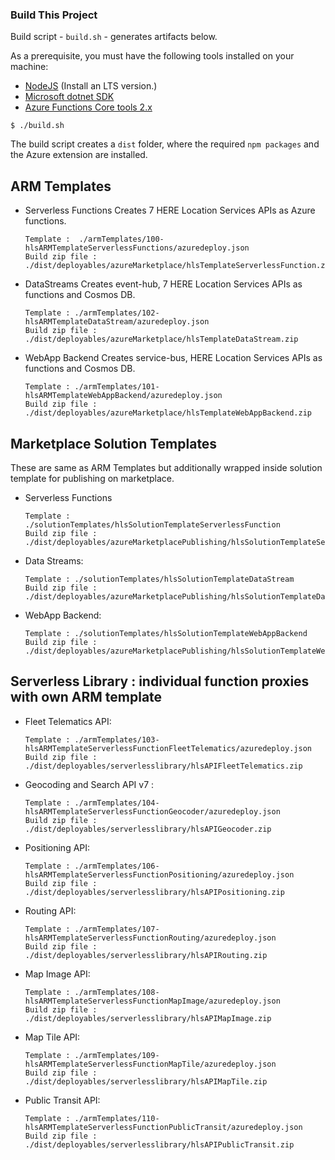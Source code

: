 ### Build This Project

Build script - `build.sh` -  generates artifacts below.

As a prerequisite, you must have the following tools installed on your machine:

* [NodeJS](https://nodejs.org) (Install an LTS version.)
* [Microsoft dotnet SDK](https://dotnet.microsoft.com/download)
* [Azure Functions Core tools 2.x](https://docs.microsoft.com/en-us/azure/azure-functions/functions-run-local)

`$ ./build.sh`

The build script creates a `dist` folder, where the required `npm packages` and the Azure extension are installed.

## ARM Templates
* Serverless Functions
    Creates 7 HERE Location Services APIs as Azure functions.
    ```
    Template :  ./armTemplates/100-hlsARMTemplateServerlessFunctions/azuredeploy.json
    Build zip file : ./dist/deployables/azureMarketplace/hlsTemplateServerlessFunction.zip
    ```
* DataStreams
    Creates event-hub, 7 HERE Location Services APIs as functions and Cosmos DB.
    ```
    Template : ./armTemplates/102-hlsARMTemplateDataStream/azuredeploy.json
    Build zip file : ./dist/deployables/azureMarketplace/hlsTemplateDataStream.zip
    ```
* WebApp Backend
    Creates service-bus, HERE Location Services APIs as functions and Cosmos DB.
    ```
    Template : ./armTemplates/101-hlsARMTemplateWebAppBackend/azuredeploy.json
    Build zip file : ./dist/deployables/azureMarketplace/hlsTemplateWebAppBackend.zip
    ```

## Marketplace Solution Templates

These are same as ARM Templates but additionally wrapped inside solution template for publishing on marketplace.

* Serverless Functions 
    ```
    Template : ./solutionTemplates/hlsSolutionTemplateServerlessFunction
    Build zip file : ./dist/deployables/azureMarketplacePublishing/hlsSolutionTemplateServerlessFunction.zip
    ```
* Data Streams:
    ```
    Template : ./solutionTemplates/hlsSolutionTemplateDataStream
    Build zip file : ./dist/deployables/azureMarketplacePublishing/hlsSolutionTemplateDataStream.zip
    ```
* WebApp Backend:
    ```
    Template : ./solutionTemplates/hlsSolutionTemplateWebAppBackend
    Build zip file : ./dist/deployables/azureMarketplacePublishing/hlsSolutionTemplateWebAppBackend.zip
    ```


## Serverless Library : individual function proxies with own ARM template

* Fleet Telematics API:
    ```
    Template : ./armTemplates/103-hlsARMTemplateServerlessFunctionFleetTelematics/azuredeploy.json
    Build zip file : ./dist/deployables/serverlesslibrary/hlsAPIFleetTelematics.zip
    ```
* Geocoding and Search API v7 : 
    ```
    Template : ./armTemplates/104-hlsARMTemplateServerlessFunctionGeocoder/azuredeploy.json
    Build zip file : ./dist/deployables/serverlesslibrary/hlsAPIGeocoder.zip
    ```
* Positioning API: 
    ```
    Template : ./armTemplates/106-hlsARMTemplateServerlessFunctionPositioning/azuredeploy.json
    Build zip file : ./dist/deployables/serverlesslibrary/hlsAPIPositioning.zip
    ```
* Routing API: 
    ```
    Template : ./armTemplates/107-hlsARMTemplateServerlessFunctionRouting/azuredeploy.json
    Build zip file : ./dist/deployables/serverlesslibrary/hlsAPIRouting.zip
    ```
* Map Image API: 
    ```
    Template : ./armTemplates/108-hlsARMTemplateServerlessFunctionMapImage/azuredeploy.json
    Build zip file : ./dist/deployables/serverlesslibrary/hlsAPIMapImage.zip
    ```
* Map Tile API: 
    ```
    Template : ./armTemplates/109-hlsARMTemplateServerlessFunctionMapTile/azuredeploy.json
    Build zip file : ./dist/deployables/serverlesslibrary/hlsAPIMapTile.zip
    ```
* Public Transit API: 
    ```
    Template : ./armTemplates/110-hlsARMTemplateServerlessFunctionPublicTransit/azuredeploy.json
    Build zip file : ./dist/deployables/serverlesslibrary/hlsAPIPublicTransit.zip
    ```
